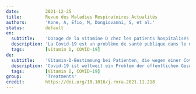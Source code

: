 ```yaml
---
date:          2021-12-25
title:         Revue des Maladies Respiratoires Actualités
authors:       'Kone, A, Efio, M, Dongiovanni, S, et al.'
status:        default
en:
  subtitle:    'Dosage de la vitamine D chez les patients hospitalisés pour pneumopathie à Covid-19 dans le service de pneumologie du CH Chauny, France'
  description: 'La Covid-19 est un problème de santé publique dans le monde. C’est une affection qui présente encore des zones d’ombre. Il n’existe à ce jour aucun traitement curatif d’où les nombreuses recherches. La vitamine D, hormone immunomodulatrice, semble avoir un effet anti-inflammatoire dans les infections respiratoires et la Covid-19. La présente étude a pour objectif d’évaluer l’impact de la vitamine D sur l’infection à Covid-19. Nous avons réalisé une étude prospective, descriptive et analytique qui s’est déroulée dans le service de pneumologie du centre hospitalier de Chauny (France) du 1er février au 30 avril 2021. Nous avons inclus tous les patients hospitalisés pour infection à Covid-19 durant cette période et chez qui le dosage de la vitamine D avait été réalisé. Nous avons inclus 49 patients sur un ensemble de 87 patients admis pendant la période soit 56,32 % de cas. Le sex-ratio était de 1,3. L’âge moyen était de 75 ± 14 ans. Les antécédents étaient l’hypertension artérielle 53,06 % (26/49), le diabète 26,53 % (13/49) et la BPCO 10,2 % (5/49). Les symptômes fréquemment retrouvés sont la dyspnée et la fièvre dans respectivement 75,51 % (37/49) et 44,9 % (22/49) des cas. Le surpoids était retrouvé dans 32,65 % (16/49) suivie de l’obésité 26,53 % (13/49). Le diagnostic de l’infection à Covid-19 était fait par le test antigénique 57,7 % (15/26), la RT- PCR 90,9 % (30/33) et le scanner thoracique 97,7 % (42/43). L’insuffisance en vitamine D était retrouvée dans 67,34 % des cas (33/49). L’évolution était favorable dans 85,7 % des cas. Nous avons noté 7 décès dont 5 chez des patients avec insuffisance de vitamine D. L’existence d’une insuffisance en vitamine D n’était pas statistiquement liée au sexe, à l’âge, à la durée de séjour, à l’existence d’une comorbidité, à la positivité des tests et à l’évolution de la maladie. La supplémentation en vitamine D permet de prévenir les infections respiratoires aiguës en modulant la réponse inflammatoire. Il apparaît nécessaire d’approfondir les recherches concernant son impact sur la Covid-19.'
  tags:        [vitamin D, COVID-19]
de:
  subtitle:    'Vitamin-D-Bestimmung bei Patienten, die wegen einer Covid-19-Pneumopathie in der Abteilung für Pneumologie des CH Chauny, Frankreich, stationär behandelt wurden'
  description: 'Covid-19 ist weltweit ein Problem der öffentlichen Gesundheit. Es handelt sich um eine Erkrankung, die noch immer einige Grauzonen aufweist. Es gibt bislang keine heilende Behandlung, weshalb viel geforscht wird. Vitamin D, ein immunmodulierendes Hormon, scheint eine entzündungshemmende Wirkung bei Atemwegsinfektionen und Covid-19 zu haben. Ziel der vorliegenden Studie war es, den Einfluss von Vitamin D auf Covid-19-Infektionen zu bewerten. Wir führten eine prospektive, deskriptive und analytische Studie durch, die vom 1. Februar bis zum 30. April 2021 in der Abteilung für Pneumologie des Krankenhauses von Chauny (Frankreich) stattfand. Wir schlossen alle Patienten ein, die in diesem Zeitraum wegen einer Covid-19-Infektion ins Krankenhaus eingeliefert wurden und bei denen eine Vitamin-D-Bestimmung durchgeführt worden war. Wir schlossen 49 Patienten von insgesamt 87 Patienten ein, die während des Zeitraums aufgenommen wurden, was einer Fallzahl von 56,32 % entspricht. Das Geschlechterverhältnis betrug 1,3. Das Durchschnittsalter betrug 75 ± 14 Jahre. Die Vorgeschichte bestand aus Bluthochdruck 53,06 % (26/49), Diabetes 26,53 % (13/49) und COPD 10,2 % (5/49). Häufig gefundene Symptome waren Atemnot und Fieber in 75,51 % (37/49) bzw. 44,9 % (22/49) der Fälle. Übergewicht wurde bei 32,65% (16/49) gefunden, gefolgt von Fettleibigkeit bei 26,53% (13/49). Die Diagnose einer Covid-19-Infektion wurde durch den Antigentest 57,7 % (15/26), die RT-PCR 90,9 % (30/33) und das Thorax-CT 97,7 % (42/43) gestellt. Eine Vitamin-D-Insuffizienz wurde in 67,34 % (33/49) der Fälle festgestellt. Der Verlauf war in 85,7 % der Fälle günstig. Wir stellten 7 Todesfälle fest, von denen 5 bei Patienten mit Vitamin-D-Mangel auftraten. Das Vorliegen einer Vitamin-D-Insuffizienz stand in keinem statistischen Zusammenhang mit dem Geschlecht, dem Alter, der Aufenthaltsdauer, dem Vorliegen von Komorbidität, positiven Tests und dem Krankheitsverlauf. Eine Vitamin-D-Supplementierung kann akuten Atemwegsinfektionen vorbeugen, indem sie die Entzündungsreaktion moduliert. Es erscheint notwendig, die Forschung hinsichtlich ihrer Auswirkungen auf Covid-19 zu vertiefen.' 
  tags:        [Vitamin D, COVID-19]
group:         'Treatments'
credit:        https://doi.org/10.1016/j.rmra.2021.11.218
---
```

